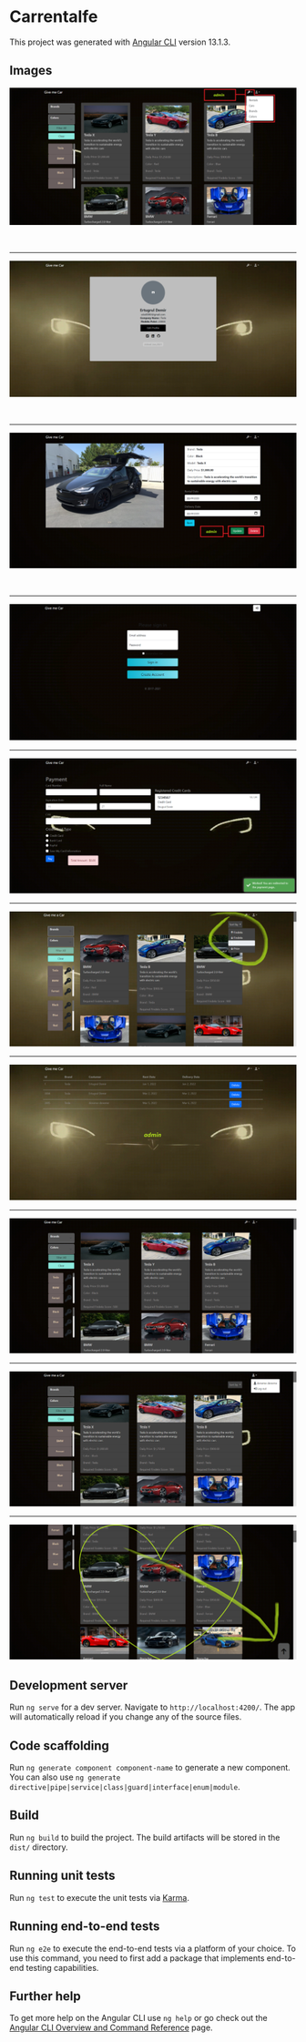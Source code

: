 # Carrentalfe

This project was generated with [Angular CLI](https://github.com/angular/angular-cli) version 13.1.3.

## Images

![](https://raw.githubusercontent.com/demirertugrul/CarRentalProjectFE/main/page-images/ss.png)

  <br>
  
  
  ---
![](https://raw.githubusercontent.com/demirertugrul/CarRentalProjectFE/main/page-images/ss1.png)

  <br>
  
  
  ---

![](https://raw.githubusercontent.com/demirertugrul/CarRentalProjectFE/main/page-images/ss2.png)

  <br>
  
  
  ---

![](https://raw.githubusercontent.com/demirertugrul/CarRentalProjectFE/main/page-images/ss3.png)
<br>

---

![](https://raw.githubusercontent.com/demirertugrul/CarRentalProjectFE/main/page-images/ss4.png)
<br>

---

![](https://raw.githubusercontent.com/demirertugrul/CarRentalProjectFE/main/page-images/ss6.png)
<br>

---

![](https://raw.githubusercontent.com/demirertugrul/CarRentalProjectFE/main/page-images/ss7.png)
<br>

---

![](https://raw.githubusercontent.com/demirertugrul/CarRentalProjectFE/main/page-images/ss8.png)
<br>

---

![](https://raw.githubusercontent.com/demirertugrul/CarRentalProjectFE/main/page-images/ss9.png)
<br>

---

![](https://raw.githubusercontent.com/demirertugrul/CarRentalProjectFE/main/page-images/ss10.png)

## Development server

Run `ng serve` for a dev server. Navigate to `http://localhost:4200/`. The app will automatically reload if you change any of the source files.

## Code scaffolding

Run `ng generate component component-name` to generate a new component. You can also use `ng generate directive|pipe|service|class|guard|interface|enum|module`.

## Build

Run `ng build` to build the project. The build artifacts will be stored in the `dist/` directory.

## Running unit tests

Run `ng test` to execute the unit tests via [Karma](https://karma-runner.github.io).

## Running end-to-end tests

Run `ng e2e` to execute the end-to-end tests via a platform of your choice. To use this command, you need to first add a package that implements end-to-end testing capabilities.

## Further help

To get more help on the Angular CLI use `ng help` or go check out the [Angular CLI Overview and Command Reference](https://angular.io/cli) page.
